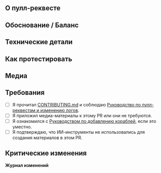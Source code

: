 <!-- Руководство: https://docs.spacestation14.io/ru/getting-started/pr-guideline -->

## О пулл-реквесте
<!-- Что вы изменили? -->
<!-- Если это изменение кода, кратко опишите как работает ваш новый код. Это упростит проверку. -->

## Обоснование / Баланс
<!-- Обсудите как это повлияет на игровой баланс или объясните причину изменения. Приведите ссылки на обсуждения или issues. -->

## Технические детали
<!-- Краткое описание изменений в коде для удобства проверки. -->

## Как протестировать
<!-- Опишите процедуру тестирования этой функции с ожидаемым результатом/поведением. -->

## Медиа
<!-- Приложите скриншоты/видео, если PR вносит изменения в игру (одежда, предметы, фичи и т.д.). 
Мелкие правки/рефакторинг не требуют. Медиа могут быть использованы в отчетах о разработке SS14 с указанием авторства. -->

## Требования
<!-- Подтвердите следующее, поставив X в квадратных скобках [X]: -->
- [ ] Я прочитал [CONTRIBUTING.md](https://github.com/HacksLua/sector-frontier/blob/master/CONTRIBUTING.md) и соблюдаю [Руководство по пулл-реквестам и изменению логов](https://docs.spacestation14.com/ru/general-development/codebase-info/pull-request-guidelines.html).
- [ ] Я приложил медиа-материалы к этому PR или они не требуются.
- [ ] Я ознакомился с [Руководством по добавлению кораблей](https://frontierstation.wiki.gg/wiki/Ship_Submission_Guidelines), если это уместно.
- [ ] Я подтверждаю, что ИИ-инструменты не использовались для создания материалов в этом PR.
<!-- Имейте в виду, что несоблюдение этих требований может привести к закрытию PR по усмотрению мейнтейнера -->

## Критические изменения
<!-- Перечислите любые критические изменения, включая изменения пространств имен, публичных классов/методов/полей, переименование прототипов; и предоставьте инструкции по их исправлению. -->

**Журнал изменений**
<!-- Добавьте запись в журнал изменений, чтобы игроки знали о новых функциях или изменениях, которые могут повлиять на геймплей.
Убедитесь, что прочитали руководство и удалите этот шаблон из комментария, чтобы он отобразился.
Запись должна содержать символ :cl:, чтобы бот распознал изменения и добавил их в игровой журнал изменений. -->
<!--
:cl:
- add: Добавлено веселье!
- remove: Удалено веселье!
- tweak: Изменено веселье!
- fix: Исправлено веселье!
-->
